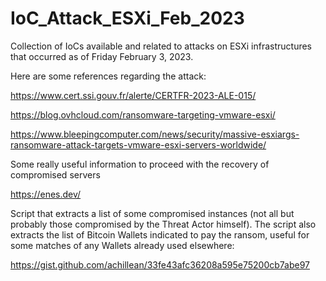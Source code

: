 # IoC_Attack_ESXi_Feb_2023
Collection of IoCs available and related to attacks on ESXi infrastructures that occurred as of Friday February 3, 2023.

Here are some references regarding the attack:

https://www.cert.ssi.gouv.fr/alerte/CERTFR-2023-ALE-015/

https://blog.ovhcloud.com/ransomware-targeting-vmware-esxi/

https://www.bleepingcomputer.com/news/security/massive-esxiargs-ransomware-attack-targets-vmware-esxi-servers-worldwide/

Some really useful information to proceed with the recovery of compromised servers

https://enes.dev/

Script that extracts a list of some compromised instances (not all but probably those compromised by the Threat Actor himself). The script also extracts the list of Bitcoin Wallets indicated to pay the ransom, useful for some matches of any Wallets already used elsewhere:

https://gist.github.com/achillean/33fe43afc36208a595e75200cb7abe97

